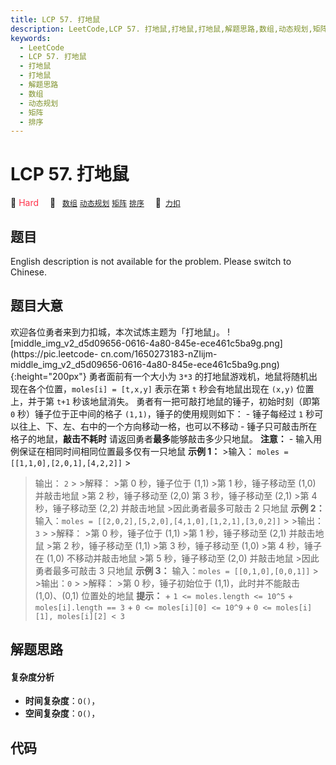 ```yaml
---
title: LCP 57. 打地鼠
description: LeetCode,LCP 57. 打地鼠,打地鼠,打地鼠,解题思路,数组,动态规划,矩阵,排序
keywords:
  - LeetCode
  - LCP 57. 打地鼠
  - 打地鼠
  - 打地鼠
  - 解题思路
  - 数组
  - 动态规划
  - 矩阵
  - 排序
---
```


# LCP 57. 打地鼠

🔴 <font color=#ff334b>Hard</font>&emsp; 🔖&ensp; [`数组`](/tag/array.md) [`动态规划`](/tag/dynamic-programming.md) [`矩阵`](/tag/matrix.md) [`排序`](/tag/sorting.md)&emsp; 🔗&ensp;[`力扣`](https://leetcode.cn/problems/ZbAuEH)

## 题目

English description is not available for the problem. Please switch to
Chinese.


## 题目大意

欢迎各位勇者来到力扣城，本次试炼主题为「打地鼠」。
![middle_img_v2_d5d09656-0616-4a80-845e-ece461c5ba9g.png](https://pic.leetcode-
cn.com/1650273183-nZIijm-
middle_img_v2_d5d09656-0616-4a80-845e-ece461c5ba9g.png){:height="200px"}
勇者面前有一个大小为 `3*3` 的打地鼠游戏机，地鼠将随机出现在各个位置，`moles[i] = [t,x,y]` 表示在第 `t` 秒会有地鼠出现在
`(x,y)` 位置上，并于第 `t+1` 秒该地鼠消失。 勇者有一把可敲打地鼠的锤子，初始时刻（即第 `0` 秒）锤子位于正中间的格子
`(1,1)`，锤子的使用规则如下： \- 锤子每经过 `1` 秒可以往上、下、左、右中的一个方向移动一格，也可以不移动 \-
锤子只可敲击所在格子的地鼠，**敲击不耗时** 请返回勇者**最多**能够敲击多少只地鼠。 **注意：** \-
输入用例保证在相同时间相同位置最多仅有一只地鼠 **示例 1：** >输入： `moles = [[1,1,0],[2,0,1],[4,2,2]]` >
>输出： `2` > >解释： >第 0 秒，锤子位于 (1,1) >第 1 秒，锤子移动至 (1,0) 并敲击地鼠 >第 2 秒，锤子移动至 (2,0)
>第 3 秒，锤子移动至 (2,1) >第 4 秒，锤子移动至 (2,2) 并敲击地鼠 >因此勇者最多可敲击 2 只地鼠 **示例 2：**
>输入：`moles = [[2,0,2],[5,2,0],[4,1,0],[1,2,1],[3,0,2]]` > >输出：`3` > >解释： >第 0
秒，锤子位于 (1,1) >第 1 秒，锤子移动至 (2,1) 并敲击地鼠 >第 2 秒，锤子移动至 (1,1) >第 3 秒，锤子移动至 (1,0) >第
4 秒，锤子在 (1,0) 不移动并敲击地鼠 >第 5 秒，锤子移动至 (2,0) 并敲击地鼠 >因此勇者最多可敲击 3 只地鼠 **示例 3：**
>输入：`moles = [[0,1,0],[0,0,1]]` > >输出：`0` > >解释： >第 0 秒，锤子初始位于 (1,1)，此时并不能敲击
(1,0)、(0,1) 位置处的地鼠 **提示：** \+ `1 <= moles.length <= 10^5` \+ `moles[i].length
== 3` \+ `0 <= moles[i][0] <= 10^9` \+ `0 <= moles[i][1], moles[i][2] < 3`


## 解题思路

#### 复杂度分析

- **时间复杂度**：`O()`，
- **空间复杂度**：`O()`，

## 代码

```javascript

```
